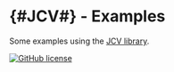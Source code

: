 # {#JCV#} - Examples

Some examples using the [JCV library](https://github.com/ekino/jcv).

[![GitHub license](https://img.shields.io/github/license/ekino/jcv.svg)](https://github.com/ekino/jcv-examples/blob/master/LICENSE.md)
